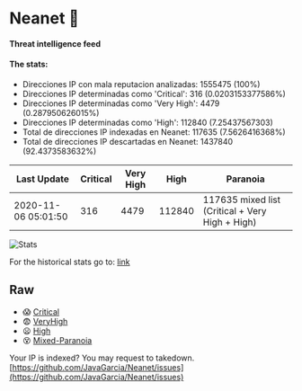 # Neanet :hocho:
#### Threat intelligence feed
#### The stats:

- Direcciones IP con mala reputacion analizadas: 1555475 (100%)
- Direcciones IP determinadas como 'Critical':  316 (0.0203153377586%)
- Direcciones IP determinadas como 'Very High':  4479 (0.287950626015%)
- Direcciones IP determinadas como 'High':  112840 (7.25437567303)
- Total de direcciones IP indexadas en Neanet:  117635 (7.5626416368%)
- Total de direcciones IP descartadas en Neanet:  1437840 (92.4373583632%)

| Last Update | Critical | Very High | High | Paranoia |
| --- | --- | --- | --- | --- |
| 2020-11-06 05:01:50 | 316 | 4479 | 112840 | 117635 mixed list (Critical + Very High + High)|

![Stats](https://docs.google.com/spreadsheets/d/e/2PACX-1vSnaNMIXVabIpDJjufMlzH7poXnshF3mgd8Is1g9ytUEzVsP5my4Trn8f-xkoLLQ38xpL3HtmUexLo6/pubchart?oid=501124687&format=image)

For the historical stats go to: [link](/stats.csv)
## Raw
- :scream: [Critical](https://raw.githubusercontent.com/JavaGarcia/Neanet/master/blacklists/neanet_critical.txt)
- :fearful: [VeryHigh](https://raw.githubusercontent.com/JavaGarcia/Neanet/master/blacklists/neanet_veryHigh.txtt)
- :frowning: [High](https://raw.githubusercontent.com/JavaGarcia/Neanet/master/blacklists/neanet_high.txt)
- :dizzy_face: [Mixed-Paranoia](https://raw.githubusercontent.com/JavaGarcia/Neanet/master/blacklists/neanet_all.txt)


Your IP is indexed? You may request to takedown. [https://github.com/JavaGarcia/Neanet/issues](https://github.com/JavaGarcia/Neanet/issues)
















































































































































































































































































































































































































































































































































































































































































































































































































































































































































































































































































































































































































































































































































































































































































































































































































































































































































































































































































































































































































